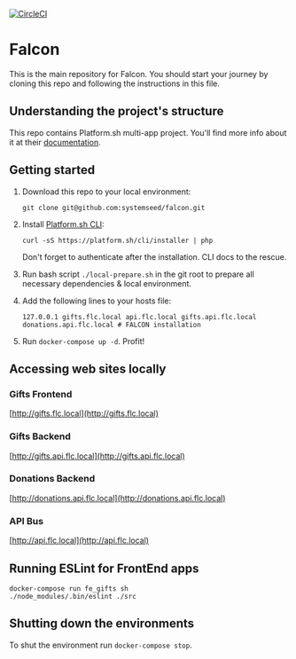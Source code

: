 [![CircleCI](https://circleci.com/gh/systemseed/falcon.svg?style=shield&circle-token=7736ea9ff7656c7025fb3727b27a4f9d0be0857d)](https://circleci.com/gh/systemseed/falcon)

# Falcon

This is the main repository for Falcon. You should start your journey by cloning this repo and following the instructions in this file.

## Understanding the project's structure

This repo contains Platform.sh multi-app project.
You'll find more info about it at their [documentation](https://docs.platform.sh/configuration/app/multi-app.html).


## Getting started

1. Download this repo to your local environment:

    ```
    git clone git@github.com:systemseed/falcon.git
    ```

2. Install [Platform.sh CLI](https://github.com/platformsh/platformsh-cli):

    ```
    curl -sS https://platform.sh/cli/installer | php
    ```

    Don't forget to authenticate after the installation. CLI docs to the rescue.

3. Run bash script `./local-prepare.sh` in the git root to prepare all necessary dependencies & local environment.

4. Add the following lines to your hosts file:

    ```
    127.0.0.1 gifts.flc.local api.flc.local gifts.api.flc.local donations.api.flc.local # FALCON installation
    ```
5. Run `docker-compose up -d`. Profit!

## Accessing web sites locally

### Gifts Frontend

[http://gifts.flc.local](http://gifts.flc.local)

### Gifts Backend

[http://gifts.api.flc.local](http://gifts.api.flc.local)

### Donations Backend

[http://donations.api.flc.local](http://donations.api.flc.local)

### API Bus

[http://api.flc.local](http://api.flc.local)


## Running ESLint for FrontEnd apps

```
docker-compose run fe_gifts sh
./node_modules/.bin/eslint ./src
```

## Shutting down the environments

To shut the environment run `docker-compose stop`.
